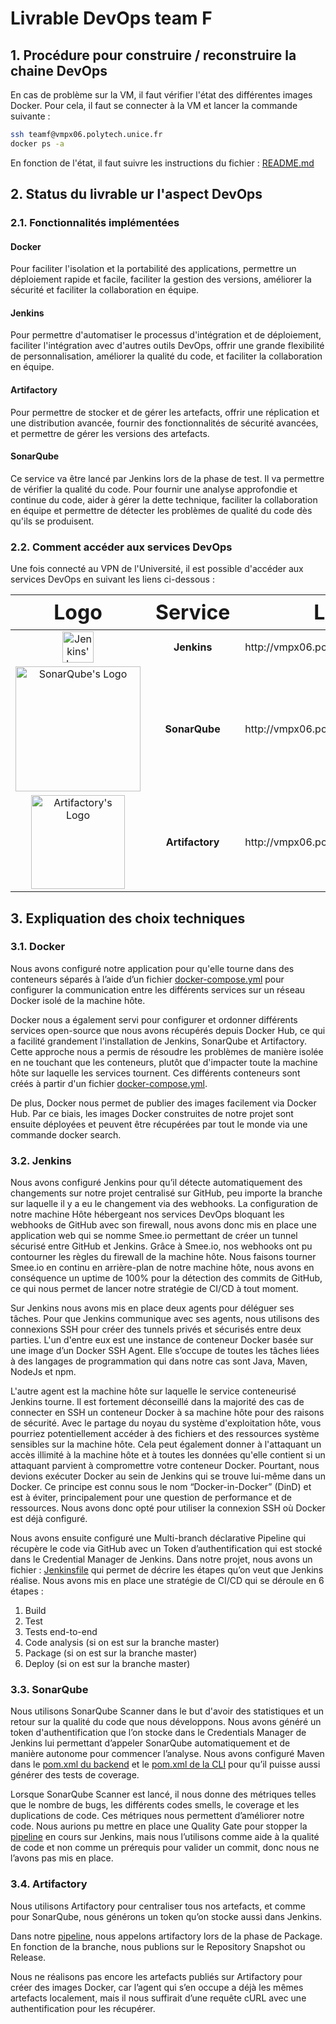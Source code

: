 # Livrable DevOps team F

## 1. Procédure pour construire / reconstruire la chaine DevOps

En cas de problème sur la VM, il faut vérifier l'état des différentes images Docker. 
Pour cela, il faut se connecter à la VM et lancer la commande suivante :

```bash
ssh teamf@vmpx06.polytech.unice.fr
docker ps -a
```

En fonction de l'état, il faut suivre les instructions du fichier : [README.md](./../config-docker-vm/README.md)

## 2. Status du livrable ur l'aspect DevOps
    
### 2.1. Fonctionnalités implémentées

#### Docker

Pour faciliter l'isolation et la portabilité des applications, permettre un déploiement rapide et facile, faciliter la gestion des versions, améliorer la sécurité et faciliter la collaboration en équipe.

#### Jenkins

Pour permettre d'automatiser le processus d'intégration et de déploiement, faciliter l'intégration avec d'autres outils DevOps, offrir une grande flexibilité de personnalisation, améliorer la qualité du code, et faciliter la collaboration en équipe.

#### Artifactory

Pour permettre de stocker et de gérer les artefacts, offrir une réplication et une distribution avancée, fournir des fonctionnalités de sécurité avancées, et permettre de gérer les versions des artefacts.


#### SonarQube

Ce service va être lancé par Jenkins lors de la phase de test. Il va permettre de vérifier la qualité du code.
Pour fournir une analyse approfondie et continue du code, aider à gérer la dette technique, faciliter la collaboration en équipe et permettre de détecter les problèmes de qualité du code dès qu'ils se produisent.


### 2.2. Comment accéder aux services DevOps

Une fois connecté au VPN de l'Université, il est possible d'accéder aux services DevOps en suivant les liens ci-dessous :

[//]: # (table of links)
<table>
<thead>
    <tr style="font-size: 2em">
        <th><strong>Logo</strong></th>
        <th><strong>Service</strong></th>
        <th><strong>Link</strong></th>
        <th><strong>Username</strong></th>
        <th><strong>Password</strong></th>
    </tr>
</thead>
<tbody style="text-align: center">
    <tr>
        <td><img src="https://www.jenkins.io/images/logos/jenkins/jenkins.svg" width="50" alt="Jenkins' Logo"></td>
        <td><strong>Jenkins</strong></td>
        <td><a>http://vmpx06.polytech.unice.fr:8000</a></td>
        <td>DevOps</td>
        <td>DevOps</td>
    </tr>
    <tr>
        <td><img src="https://wiki.eclipse.org/images/8/88/Sonarqube.png" width="200" alt="SonarQube's Logo"></td>
        <td><strong>SonarQube</strong></td>
        <td><a>http://vmpx06.polytech.unice.fr:8001</a></td>
        <td>admin</td>
        <td>DevOps</td>
    </tr>
    <tr>
        <td><img src="https://access.redhat.com/hydra/cwe/rest/v1.0/public/products/66406/logo" width="150" alt="Artifactory's Logo"></td>
        <td><strong>Artifactory</strong></td>
        <td><a>http://vmpx06.polytech.unice.fr:8002</a></td>
        <td>admin</td>
        <td>DevOps#vmpx06</td>
    </tr>
</tbody>
</table>

## 3. Expliquation des choix techniques

### 3.1. Docker

Nous avons configuré notre application pour qu'elle tourne dans des conteneurs séparés à l’aide d’un fichier [docker-compose.yml](./../docker-compose.yml) pour configurer la communication entre les différents services sur un réseau Docker isolé de la machine hôte. 

Docker nous a également servi pour configurer et ordonner différents services open-source que nous avons récupérés depuis Docker Hub, ce qui a facilité grandement l'installation de Jenkins, SonarQube et Artifactory. 
Cette approche nous a permis de résoudre les problèmes de manière isolée en ne touchant que les conteneurs, plutôt que d'impacter toute la machine hôte sur laquelle les services tournent. 
Ces différents conteneurs sont créés à partir d'un fichier [docker-compose.yml](./../config-docker-vm/docker-compose.yml).

De plus, Docker nous permet de publier des images facilement via Docker Hub. 
Par ce biais, les images Docker construites de notre projet sont ensuite déployées et peuvent être récupérées par tout le monde via une commande docker search.

### 3.2. Jenkins

Nous avons configuré Jenkins pour qu’il détecte automatiquement des changements sur notre projet centralisé sur GitHub, peu importe la branche sur laquelle il y a eu le changement via des webhooks. 
La configuration de notre machine Hôte hébergeant nos services DevOps bloquant les webhooks de GitHub avec son firewall, nous avons donc mis en place une application web qui se nomme Smee.io permettant de créer un tunnel sécurisé entre GitHub et Jenkins. 
Grâce à Smee.io, nos webhooks ont pu contourner les règles du firewall de la machine hôte. 
Nous faisons tourner Smee.io en continu en arrière-plan de notre machine hôte, nous avons en conséquence un uptime de 100% pour la détection des commits de GitHub, ce qui nous permet de lancer notre stratégie de CI/CD à tout moment.

Sur Jenkins nous avons mis en place deux agents pour déléguer ses tâches. 
Pour que Jenkins communique avec ses agents, nous utilisons des connexions SSH pour créer des tunnels privés et sécurisés entre deux parties. 
L'un d'entre eux est une instance de conteneur Docker basée sur une image d’un Docker SSH Agent. 
Elle s’occupe de toutes les tâches liées à des langages de programmation qui dans notre cas sont Java, Maven, NodeJs et npm.

L'autre agent est la machine hôte sur laquelle le service conteneurisé Jenkins tourne. 
Il est fortement déconseillé dans la majorité des cas de connecter en SSH un conteneur Docker à sa machine hôte pour des raisons de sécurité. 
Avec le partage du noyau du système d'exploitation hôte, vous pourriez potentiellement accéder à des fichiers et des ressources système sensibles sur la machine hôte. 
Cela peut également donner à l'attaquant un accès illimité à la machine hôte et à toutes les données qu'elle contient si un attaquant parvient à compromettre votre conteneur Docker. 
Pourtant, nous devions exécuter Docker au sein de Jenkins qui se trouve lui-même dans un Docker. 
Ce principe est connu sous le nom “Docker-in-Docker” (DinD) et est à éviter, principalement pour une question de performance et de ressources. 
Nous avons donc opté pour utiliser la connexion SSH où Docker est déjà configuré.

Nous avons ensuite configuré une Multi-branch déclarative Pipeline qui récupère le code via GitHub avec un Token d’authentification qui est stocké dans le Credential Manager de Jenkins. 
Dans notre projet, nous avons un fichier : [Jenkinsfile](./../Jenkinsfile) qui permet de décrire les étapes qu’on veut que Jenkins réalise. 
Nous avons mis en place une stratégie de CI/CD qui se déroule en 6 étapes : 

  1. Build
  2. Test
  3. Tests end-to-end
  4. Code analysis (si on est sur la branche master)
  5. Package (si on est sur la branche master)
  6. Deploy (si on est sur la branche master)

### 3.3. SonarQube

Nous utilisons SonarQube Scanner dans le but d'avoir des statistiques et un retour sur la qualité du code que nous développons. 
Nous avons généré un token d'authentification que l’on stocke dans le Credentials Manager de Jenkins lui permettant d’appeler SonarQube automatiquement et de manière autonome pour commencer l’analyse. 
Nous avons configuré Maven dans le [pom.xml du backend](./../backend/pom.xml) et le [pom.xml de la CLI](./../cli/pom.xml) pour qu’il puisse aussi générer des tests de coverage. 

Lorsque SonarQube Scanner est lancé, il nous donne des métriques telles que le nombre de bugs, les différents codes smells, le coverage et les duplications de code. 
Ces métriques nous permettent d’améliorer notre code. 
Nous aurions pu mettre en place une Quality Gate pour stopper la [pipeline](./../Jenkinsfile) en cours sur Jenkins, mais nous l’utilisons comme aide à la qualité de code et non comme un prérequis pour valider un commit, donc nous ne l’avons pas mis en place.

### 3.4. Artifactory

Nous utilisons Artifactory pour centraliser tous nos artefacts, et comme pour SonarQube, nous générons un token qu’on stocke aussi dans Jenkins. 

Dans notre [pipeline](./../Jenkinsfile), nous appelons artifactory lors de la phase de Package. 
En fonction de la branche, nous publions sur le Repository Snapshot ou Release. 

Nous ne réalisons pas encore les artefacts publiés sur Artifactory pour créer des images Docker, car l’agent qui s’en occupe a déjà les mêmes artefacts localement, mais il nous suffirait d’une requête cURL avec une authentification pour les récupérer.
